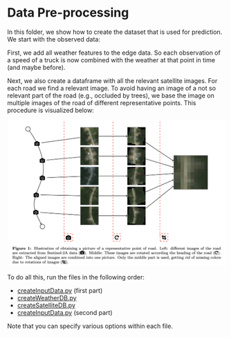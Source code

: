 # Data Pre-processing

In this folder, we show how to create the dataset that is used for prediction. We start with the observed data:




First, we add all weather features to the edge data. So each observation of a speed of a truck is now combined with the weather at that point in time (and maybe before). 

Next, we also create a dataframe with all the relevant satellite images. For each road we find a relevant image. To avoid having an image of a not so relevant part of the road (e.g., occluded by trees), we base the image on multiple images of the road of different representative points. This procedure is visualized below:

<img src="readmefigures/representative_points_satellite_image.png" width="800">

To do all this, run the files in the following order: 
* [createInputData.py]([https://github.com/valentijnstienen/PredictVelocity/blob/main/Data/createInputData.py]) (first part)
* [createWeatherDB.py]([https://github.com/valentijnstienen/PredictVelocity/blob/main/Data/createWeatherDB.py])
* [createSatelliteDB.py]([https://github.com/valentijnstienen/PredictVelocity/blob/main/Data/createSatelliteDB.py])
* [createInputData.py]([https://github.com/valentijnstienen/PredictVelocity/blob/main/Data/createInputData.py]) (second part)

Note that you can specify various options within each file. 


